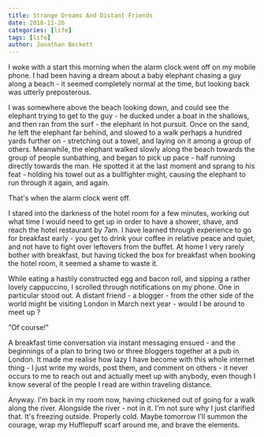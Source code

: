```yaml
---
title: Strange Dreams And Distant Friends
date: 2018-11-26
categories: [life]
tags: [life]
author: Jonathan Beckett
---
```


I woke with a start this morning when the alarm clock went off on my mobile phone. I had been having a dream about a baby elephant chasing a guy along a beach - it seemed completely normal at the time, but looking back was utterly preposterous.

I was somewhere above the beach looking down, and could see the elephant trying to get to the guy - he ducked under a boat in the shallows, and then ran from the surf - the elephant in hot pursuit. Once on the sand, he left the elephant far behind, and slowed to a walk perhaps a hundred yards further on - stretching out a towel, and laying on it among a group of others. Meanwhile, the elephant walked slowly along the beach towards the group of people sunbathing, and began to pick up pace - half running directly towards the man. He spotted it at the last moment and sprang to his feat - holding his towel out as a bullfighter might, causing the elephant to run through it again, and again.

That's when the alarm clock went off.

I stared into the darkness of the hotel room for a few minutes, working out what time I would need to get up in order to have a shower, shave, and reach the hotel restaurant by 7am. I have learned through experience to go for breakfast early - you get to drink your coffee in relative peace and quiet, and not have to fight over leftovers from the buffet. At home I very rarely bother with breakfast, but having ticked the box for breakfast when booking the hotel room, it seemed a shame to waste it.

While eating a hastily constructed egg and bacon roll, and sipping a rather lovely cappuccino, I scrolled through notifications on my phone. One in particular stood out. A distant friend - a blogger - from the other side of the world might be visiting London in March next year - would I be around to meet up ?

"Of course!"

A breakfast time conversation via instant messaging ensued - and the beginnings of a plan to bring two or three bloggers together at a pub in London. It made me realise how lazy I have become with this whole internet thing - I just write my words, post them, and comment on others - it never occurs to me to reach out and actually meet up with anybody, even though I know several of the people I read are within traveling distance.

Anyway. I'm back in my room now, having chickened out of going for a walk along the river. Alongside the river - not in it. I'm not sure why I just clarified that. It's freezing outside. Properly cold. Maybe tomorrow I'll summon the courage, wrap my Hufflepuff scarf around me, and brave the elements.